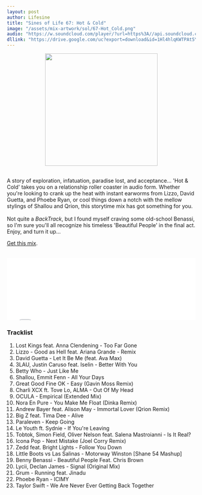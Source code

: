 ```yaml
---
layout: post
author: Lifesine
title: "Sines of Life 67: Hot & Cold"
image: "/assets/mix-artwork/sol/67-Hot_Cold.png"
audio: "https://w.soundcloud.com/player/?url=https%3A//api.soundcloud.com/tracks/751341349&color=%23de0000&auto_play=false&hide_related=false&show_comments=true&show_user=true&show_reposts=false&show_teaser=true"
dllink: "https://drive.google.com/uc?export=download&id=1Hl4hlqKWTPAt5Y-zK_gwvvm5HMp8Uv4V"
---
```


<div style="text-align:center"><img src="{{ page.image }}" width="300px" height="auto" /></div>
<br>

A story of exploration, infatuation, paradise lost, and acceptance... 'Hot & Cold' takes you on a relationship roller coaster in audio form. Whether you're looking to crank up the heat with instant earworms from Lizzo, David Guetta, and Phoebe Ryan, or cool things down a notch with the mellow stylings of Shallou and Qrion, this storytime mix has got something for you.<br />
<br />
Not quite a _BackTrack_, but I found myself craving some old-school Benassi, so I'm sure you'll all recognize his timeless 'Beautiful People' in the final act. Enjoy, and turn it up...<br />

<a href=" {{ page.dllink }} " target="_blank">Get this mix</a>.

<br>

<iframe allow="autoplay" frameborder="no" height="166" scrolling="no" src=" {{ page.audio }}" width="100%"></iframe>

### Tracklist

01. Lost Kings feat. Anna Clendening - Too Far Gone<br />
02. Lizzo - Good as Hell feat. Ariana Grande - Remix<br />
03. David Guetta - Let It Be Me (feat. Ava Max)<br />
04. 3LAU, Justin Caruso feat. Iselin - Better With You<br />
05. Betty Who - Just Like Me<br />
06. Shallou, Emmit Fenn - All Your Days<br />
07. Great Good Fine OK - Easy (Gavin Moss Remix)<br />
08. Charli XCX ft. Tove Lo, ALMA - Out Of My Head<br />
09. OCULA - Empirical (Extended Mix)<br />
10. Nora En Pure - You Make Me Float (Dinka Remix)<br />
11. Andrew Bayer feat. Alison May - Immortal Lover (Qrion Remix)<br />
12. Big Z feat. Tima Dee - Alive<br />
13. Paraleven - Keep Going<br />
14. Le Youth ft. Sydnie - If You're Leaving<br />
15. Tobtok, Simon Field, Oliver Nelson feat. Salena Mastroianni - Is It Real?<br />
16. Icona Pop - Next Mistake (Joel Corry Remix)<br />
17. Zedd feat. Bright Lights - Follow You Down<br />
18. Little Boots vs Las Salinas - Motorway Winston [Shane 54 Mashup]<br />
19. Benny Benassi - Beautiful People Feat. Chris Brown<br />
20. Lycii, Declan James - Signal (Original Mix)<br />
21. Grum - Running feat. Jinadu<br />
22. Phoebe Ryan - ICIMY<br />
23. Taylor Swift - We Are Never Ever Getting Back Together

<br>
